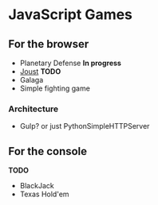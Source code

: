 # JavaScript Games

## For the browser
* Planetary Defense
**In progress**
* [Joust](./joust/index.html)
**TODO**
* Galaga
* Simple fighting game

### Architecture
* Gulp? or just PythonSimpleHTTPServer

## For the console
**TODO**
* BlackJack
* Texas Hold'em
